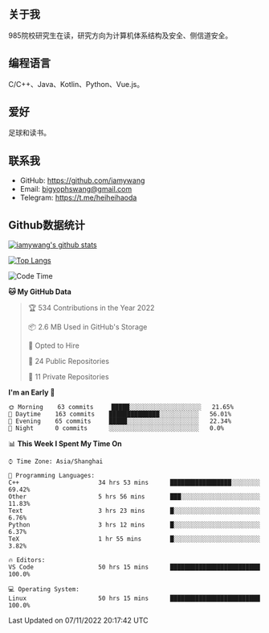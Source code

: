 ## 关于我

985院校研究生在读，研究方向为计算机体系结构及安全、侧信道安全。

## 编程语言

C/C++、Java、Kotlin、Python、Vue.js。

## 爱好

足球和读书。

## 联系我

- GitHub: https://github.com/iamywang
- Email: bigyophswang@gmail.com
- Telegram: https://t.me/heiheihaoda

## Github数据统计

[![iamywang's github stats](https://github-readme-stats.vercel.app/api?username=iamywang&count_private=true&show_icons=true)]()

[![Top Langs](https://github-readme-stats.vercel.app/api/top-langs/?username=iamywang&layout=compact)]()

<!--START_SECTION:waka-->
![Code Time](http://img.shields.io/badge/Code%20Time-526%20hrs%2031%20mins-blue)

**🐱 My GitHub Data** 

> 🏆 534 Contributions in the Year 2022
 > 
> 📦 2.6 MB Used in GitHub's Storage 
 > 
> 💼 Opted to Hire
 > 
> 📜 24 Public Repositories 
 > 
> 🔑 11 Private Repositories  
 > 
**I'm an Early 🐤** 

```text
🌞 Morning    63 commits     █████░░░░░░░░░░░░░░░░░░░░   21.65% 
🌆 Daytime    163 commits    ██████████████░░░░░░░░░░░   56.01% 
🌃 Evening    65 commits     █████░░░░░░░░░░░░░░░░░░░░   22.34% 
🌙 Night      0 commits      ░░░░░░░░░░░░░░░░░░░░░░░░░   0.0%

```


📊 **This Week I Spent My Time On** 

```text
⌚︎ Time Zone: Asia/Shanghai

💬 Programming Languages: 
C++                      34 hrs 53 mins      █████████████████░░░░░░░░   69.42% 
Other                    5 hrs 56 mins       ███░░░░░░░░░░░░░░░░░░░░░░   11.83% 
Text                     3 hrs 23 mins       █░░░░░░░░░░░░░░░░░░░░░░░░   6.76% 
Python                   3 hrs 12 mins       █░░░░░░░░░░░░░░░░░░░░░░░░   6.37% 
TeX                      1 hr 55 mins        █░░░░░░░░░░░░░░░░░░░░░░░░   3.82%

🔥 Editors: 
VS Code                  50 hrs 15 mins      █████████████████████████   100.0%

💻 Operating System: 
Linux                    50 hrs 15 mins      █████████████████████████   100.0%

```


 Last Updated on 07/11/2022 20:17:42 UTC
<!--END_SECTION:waka-->
